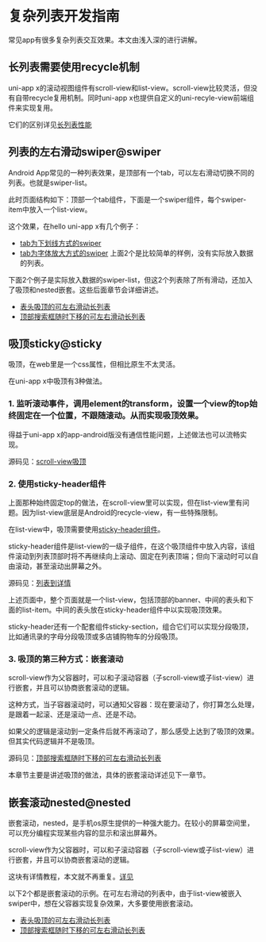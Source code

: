# 复杂列表开发指南

常见app有很多复杂列表交互效果。本文由浅入深的进行讲解。

## 长列表需要使用recycle机制

uni-app x的滚动视图组件有scroll-view和list-view。scroll-view比较灵活，但没有自带recycle复用机制。同时uni-app x也提供自定义的uni-recyle-view前端组件来实现复用。

它们的区别详见[长列表性能](../performance.md#长列表)

## 列表的左右滑动swiper@swiper
Android App常见的一种列表效果，是顶部有一个tab，可以左右滑动切换不同的列表。也就是swiper-list。

此时页面结构如下：顶部一个tab组件，下面是一个swiper组件，每个swiper-item中放入一个list-view。

这个效果，在hello uni-app x有几个例子：
- [tab为下划线方式的swiper](https://gitcode.net/dcloud/hello-uni-app-x/-/blob/master/pages/template/swiper-list/swiper-list.uvue)
- [tab为字体放大方式的swiper](https://gitcode.net/dcloud/hello-uni-app-x/-/blob/master/pages/template/swiper-list2/swiper-list2.uvue)
上面2个是比较简单的样例，没有实际放入数据的列表。

下面2个例子是实际放入数据的swiper-list，但这2个列表除了所有滑动，还加入了吸顶和nested嵌套。这些后面章节会详细讲述。
- [表头吸顶的可左右滑动长列表](https://gitcode.net/dcloud/hello-uni-app-x/-/blob/master/pages/template/long-list2/long-list2.uvue)
- [顶部搜索框随时下移的可左右滑动长列表](https://gitcode.net/dcloud/hello-uni-app-x/-/tree/master/pages/template/long-list)

## 吸顶sticky@sticky
吸顶，在web里是一个css属性，但相比原生不太灵活。

在uni-app x中吸顶有3种做法。

### 1. 监听滚动事件，调用element的transform，设置一个view的top始终固定在一个位置，不跟随滚动。从而实现吸顶效果。

得益于uni-app x的app-android版没有通信性能问题，上述做法也可以流畅实现。

源码见：[scroll-view吸顶](https://gitcode.net/dcloud/hello-uni-app-x/-/blob/master/pages/template/scroll-sticky/scroll-sticky.uvue)

### 2. 使用sticky-header组件

上面那种始终固定top的做法，在scroll-view里可以实现，但在list-view里有问题。因为list-view底层是Android的recycle-view，有一些特殊限制。

在list-view中，吸顶需要使用[sticky-header组件](../component/sticky.md)。

sticky-header组件是list-view的一级子组件，在这个吸顶组件中放入内容，该组件滚动到列表顶部时将不再继续向上滚动、固定在列表顶端；但向下滚动时可以自由滚动，甚至滚动出屏幕之外。

源码见：[列表到详情](https://gitcode.net/dcloud/hello-uni-app-x/-/blob/master/pages/template/list-news/list-news.uvue)

上述页面中，整个页面就是一个list-view，包括顶部的banner、中间的表头和下面的list-item。中间的表头放在sticky-header组件中以实现吸顶效果。

sticky-header还有一个配套组件sticky-section，组合它们可以实现分段吸顶，比如通讯录的字母分段吸顶或多店铺购物车的分段吸顶。

### 3. 吸顶的第三种方式：嵌套滚动

scroll-view作为父容器时，可以和子滚动容器（子scroll-view或子list-view）进行嵌套，并且可以协商嵌套滚动的逻辑。

这种方式，当子容器滚动时，可以通知父容器：现在要滚动了，你打算怎么处理，是跟着一起滚、还是滚动一点、还是不动。

如果父的逻辑是滚动到一定条件后就不再滚动了，那么感受上达到了吸顶的效果。但其实代码逻辑并不是吸顶。

源码见：[顶部搜索框随时下移的可左右滑动长列表](https://gitcode.net/dcloud/hello-uni-app-x/-/tree/master/pages/template/long-list)

本章节主要是讲述吸顶的做法，具体的嵌套滚动详述见下一章节。

## 嵌套滚动nested@nested

嵌套滚动，nested，是手机os原生提供的一种强大能力。在较小的屏幕空间里，可以充分编程实现某些内容的显示和滚出屏幕外。

scroll-view作为父容器时，可以和子滚动容器（子scroll-view或子list-view）进行嵌套，并且可以协商嵌套滚动的逻辑。

这块有详情教程，本文就不再重复。[详见](../component/scroll-view.md#nested)

以下2个都是嵌套滚动的示例。在可左右滑动的列表中，由于list-view被嵌入swiper中，想在父容器实现复杂效果，大多要使用嵌套滚动。
- [表头吸顶的可左右滑动长列表](https://gitcode.net/dcloud/hello-uni-app-x/-/blob/master/pages/template/long-list2/long-list2.uvue)
- [顶部搜索框随时下移的可左右滑动长列表](https://gitcode.net/dcloud/hello-uni-app-x/-/tree/master/pages/template/long-list)